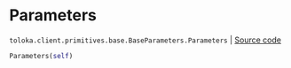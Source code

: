 # Parameters
`toloka.client.primitives.base.BaseParameters.Parameters` | [Source code](https://github.com/Toloka/toloka-kit/blob/v1.2.1/src/client/primitives/base.py#L424)

```python
Parameters(self)
```

